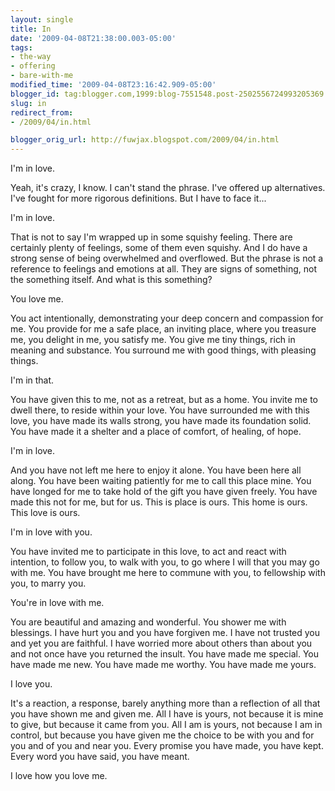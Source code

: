 ```yaml
---
layout: single
title: In
date: '2009-04-08T21:38:00.003-05:00'
tags:
- the-way
- offering
- bare-with-me
modified_time: '2009-04-08T23:16:42.909-05:00'
blogger_id: tag:blogger.com,1999:blog-7551548.post-2502556724993205369
slug: in
redirect_from: 
- /2009/04/in.html

blogger_orig_url: http://fuwjax.blogspot.com/2009/04/in.html
---
```


I'm in love.

Yeah, it's crazy, I know. I can't stand the phrase. I've offered up alternatives. I've fought for more rigorous definitions. But I have to face it...

I'm in love.

That is not to say I'm wrapped up in some squishy feeling. There are certainly plenty of feelings, some of them even squishy. And I do have a strong sense of being overwhelmed and overflowed. But the phrase is not a reference to feelings and emotions at all. They are signs of something, not the something itself. And what is this something?

You love me.

You act intentionally, demonstrating your deep concern and compassion for me. You provide for me a safe place, an inviting place, where you treasure me, you delight in me, you satisfy me. You give me tiny things, rich in meaning and substance. You surround me with good things, with pleasing things.

I'm in that.

You have given this to me, not as a retreat, but as a home. You invite me to dwell there, to reside within your love. You have surrounded me with this love, you have made its walls strong, you have made its foundation solid. You have made it a shelter and a place of comfort, of healing, of hope.

I'm in love.

And you have not left me here to enjoy it alone. You have been here all along. You have been waiting patiently for me to call this place mine. You have longed for me to take hold of the gift you have given freely. You have made this not for me, but for us. This is place is ours. This home is ours. This love is ours.

I'm in love with you.

You have invited me to participate in this love, to act and react with intention, to follow you, to walk with you, to go where I will that you may go with me. You have brought me here to commune with you, to fellowship with you, to marry you. 

You're in love with me.

You are beautiful and amazing and wonderful. You shower me with blessings. I have hurt you and you have forgiven me. I have not trusted you and yet you are faithful. I have worried more about others than about you and not once have you returned the insult. You have made me special. You have made me new. You have made me worthy. You have made me yours.

I love you.

It's a reaction, a response, barely anything more than a reflection of all that you have shown me and given me. All I have is yours, not because it is mine to give, but because it came from you. All I am is yours, not because I am in control, but because you have given me the choice to be with you and for you and of you and near you. Every promise you have made, you have kept. Every word you have said, you have meant.

I love how you love me.
